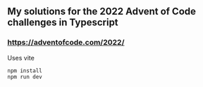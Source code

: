 ## My solutions for the 2022 Advent of Code challenges in Typescript

### https://adventofcode.com/2022/

Uses vite

```
npm install
npm run dev
```
